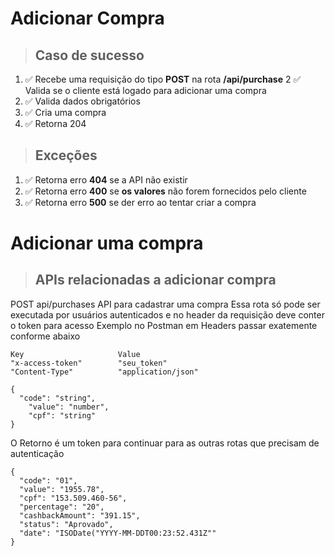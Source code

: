 # Adicionar Compra

> ## Caso de sucesso

1. ✅ Recebe uma requisição do tipo **POST** na rota **/api/purchase**
2  ✅ Valida se o cliente está logado para adicionar uma compra
3. ✅ Valida dados obrigatórios
4. ✅ Cria uma compra
5. ✅ Retorna 204


> ## Exceções

1.  ✅ Retorna erro **404** se a API não existir
2.  ✅ Retorna erro **400** se **os valores** não forem fornecidos pelo cliente
3.  ✅ Retorna erro **500** se der erro ao tentar criar a compra

# Adicionar uma compra
> ## APIs relacionadas a adicionar compra

POST api/purchases API para cadastrar uma compra
Essa rota só pode ser executada por usuários autenticados e no header da requisição deve conter o token para acesso
Exemplo no Postman em Headers passar exatemente conforme abaixo

```
Key                     Value
"x-access-token"        "seu_token"
"Content-Type"          "application/json"
```

```
{
  "code": "string",
	"value": "number",
	"cpf": "string"
}

```
O Retorno é um token para continuar para as outras rotas que precisam de autenticação

```
{
  "code": "01",
  "value": "1955.78",
  "cpf": "153.509.460-56",
  "percentage": "20",
  "cashbackAmount": "391.15",
  "status": "Aprovado",
  "date": "ISODate("YYYY-MM-DDT00:23:52.431Z""
}
```
